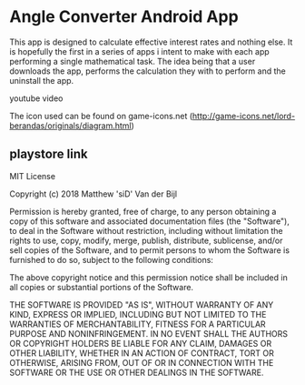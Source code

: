 # Angle Converter Android App

This app is designed to calculate effective interest rates and nothing else. It is hopefully the first in a series of apps i intent to make with each app performing a single mathematical task. The idea being that a user downloads the app, performs the calculation they with to perform and the uninstall the app.

youtube video

The icon used can be found on game-icons.net
(http://game-icons.net/lord-berandas/originals/diagram.html)

## playstore link


MIT License

Copyright (c) 2018 Matthew 'siD' Van der Bijl

Permission is hereby granted, free of charge, to any person obtaining a copy
of this software and associated documentation files (the "Software"), to deal
in the Software without restriction, including without limitation the rights
to use, copy, modify, merge, publish, distribute, sublicense, and/or sell
copies of the Software, and to permit persons to whom the Software is
furnished to do so, subject to the following conditions:

The above copyright notice and this permission notice shall be included in all
copies or substantial portions of the Software.

THE SOFTWARE IS PROVIDED "AS IS", WITHOUT WARRANTY OF ANY KIND, EXPRESS OR
IMPLIED, INCLUDING BUT NOT LIMITED TO THE WARRANTIES OF MERCHANTABILITY,
FITNESS FOR A PARTICULAR PURPOSE AND NONINFRINGEMENT. IN NO EVENT SHALL THE
AUTHORS OR COPYRIGHT HOLDERS BE LIABLE FOR ANY CLAIM, DAMAGES OR OTHER
LIABILITY, WHETHER IN AN ACTION OF CONTRACT, TORT OR OTHERWISE, ARISING FROM,
OUT OF OR IN CONNECTION WITH THE SOFTWARE OR THE USE OR OTHER DEALINGS IN THE
SOFTWARE.
